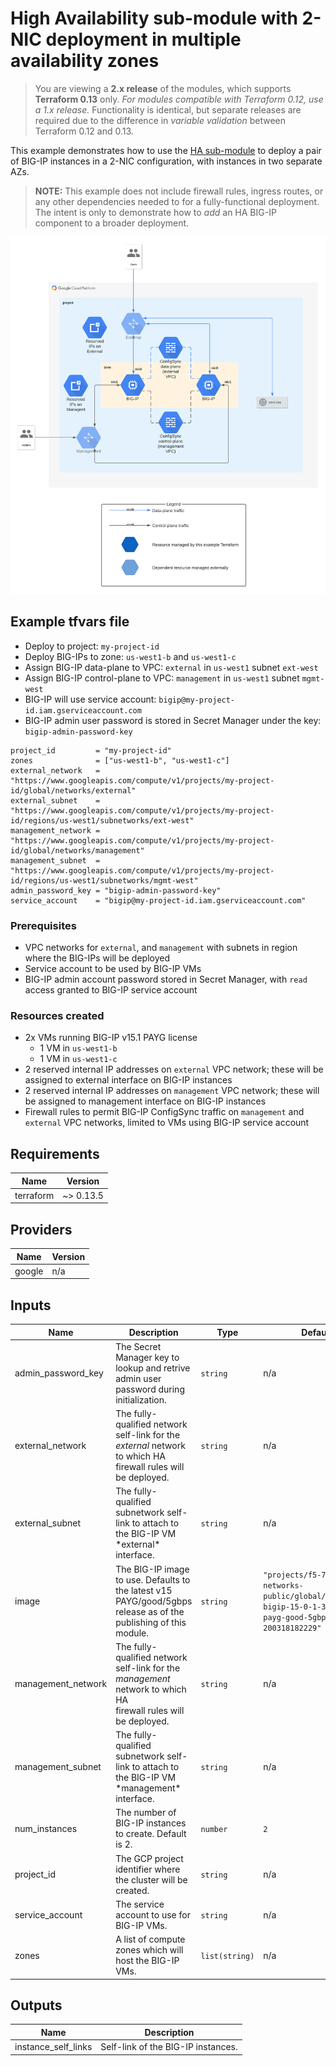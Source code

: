 # High Availability sub-module with 2-NIC deployment in multiple availability zones

> You are viewing a **2.x release** of the modules, which supports
> **Terraform 0.13** only. *For modules compatible with Terraform 0.12, use a
> 1.x release.* Functionality is identical, but separate releases are required
> due to the difference in *variable validation* between Terraform 0.12 and 0.13.

This example demonstrates how to use the
[HA sub-module](https://registry.terraform.io/modules/memes/f5-bigip/google/latest/submodules/ha)
to deploy a pair of BIG-IP instances in a 2-NIC configuration, with instances in
two separate AZs.

> **NOTE:** This example does not include firewall rules, ingress routes, or any
> other dependencies needed to for a fully-functional deployment. The intent is
> only to demonstrate how to *add* an HA BIG-IP component to a broader
> deployment.

![ha-2nic](ha-2nic.png)

<!-- spell-checker: ignore tfvars gserviceaccount mgmt bigip -->
## Example tfvars file

* Deploy to project: `my-project-id`
* Deploy BIG-IPs to zone: `us-west1-b` and `us-west1-c`
* Assign BIG-IP data-plane to VPC: `external` in `us-west1` subnet `ext-west`
* Assign BIG-IP control-plane to VPC: `management` in `us-west1` subnet `mgmt-west`
* BIG-IP will use service account: `bigip@my-project-id.iam.gserviceaccount.com`
* BIG-IP admin user password is stored in Secret Manager under the key:
  `bigip-admin-password-key`

<!-- spell-checker: disable -->
```hcl
project_id         = "my-project-id"
zones              = ["us-west1-b", "us-west1-c"]
external_network   = "https://www.googleapis.com/compute/v1/projects/my-project-id/global/networks/external"
external_subnet    = "https://www.googleapis.com/compute/v1/projects/my-project-id/regions/us-west1/subnetworks/ext-west"
management_network = "https://www.googleapis.com/compute/v1/projects/my-project-id/global/networks/management"
management_subnet  = "https://www.googleapis.com/compute/v1/projects/my-project-id/regions/us-west1/subnetworks/mgmt-west"
admin_password_key = "bigip-admin-password-key"
service_account    = "bigip@my-project-id.iam.gserviceaccount.com"
```
<!-- spell-checker: enable -->

### Prerequisites

* VPC networks for `external`, and `management` with subnets in region where the
  BIG-IPs will be deployed
* Service account to be used by BIG-IP VMs
* BIG-IP admin account password stored in Secret Manager, with `read` access
  granted to BIG-IP service account

### Resources created

<!-- spell-checker: ignore payg -->
* 2x VMs running BIG-IP v15.1 PAYG license
  * 1 VM in `us-west1-b`
  * 1 VM in `us-west1-c`
* 2 reserved internal IP addresses on `external` VPC network; these will be
  assigned to external interface on BIG-IP instances
* 2 reserved internal IP addresses on `management` VPC network; these will be
  assigned to management interface on BIG-IP instances
* Firewall rules to permit BIG-IP ConfigSync traffic on `management` and
  `external` VPC networks, limited to VMs using BIG-IP service account

<!-- spell-checker:ignore markdownlint -->
<!-- markdownlint-disable MD033 MD034-->
<!-- BEGINNING OF PRE-COMMIT-TERRAFORM DOCS HOOK -->
## Requirements

| Name | Version |
|------|---------|
| terraform | ~> 0.13.5 |

## Providers

| Name | Version |
|------|---------|
| google | n/a |

## Inputs

| Name | Description | Type | Default | Required |
|------|-------------|------|---------|:--------:|
| admin\_password\_key | The Secret Manager key to lookup and retrive admin user password during<br>initialization. | `string` | n/a | yes |
| external\_network | The fully-qualified network self-link for the *external* network to which HA<br>firewall rules will be deployed. | `string` | n/a | yes |
| external\_subnet | The fully-qualified subnetwork self-link to attach to the BIG-IP VM \*external\*<br>interface. | `string` | n/a | yes |
| image | The BIG-IP image to use. Defaults to the latest v15 PAYG/good/5gbps<br>release as of the publishing of this module. | `string` | `"projects/f5-7626-networks-public/global/images/f5-bigip-15-0-1-3-0-0-4-payg-good-5gbps-200318182229"` | no |
| management\_network | The fully-qualified network self-link for the *management* network to which HA<br>firewall rules will be deployed. | `string` | n/a | yes |
| management\_subnet | The fully-qualified subnetwork self-link to attach to the BIG-IP VM \*management\*<br>interface. | `string` | n/a | yes |
| num\_instances | The number of BIG-IP instances to create. Default is 2. | `number` | `2` | no |
| project\_id | The GCP project identifier where the cluster will be created. | `string` | n/a | yes |
| service\_account | The service account to use for BIG-IP VMs. | `string` | n/a | yes |
| zones | A list of compute zones which will host the BIG-IP VMs. | `list(string)` | n/a | yes |

## Outputs

| Name | Description |
|------|-------------|
| instance\_self\_links | Self-link of the BIG-IP instances. |

<!-- END OF PRE-COMMIT-TERRAFORM DOCS HOOK -->
<!-- markdownlint-enable MD033 MD034 -->
